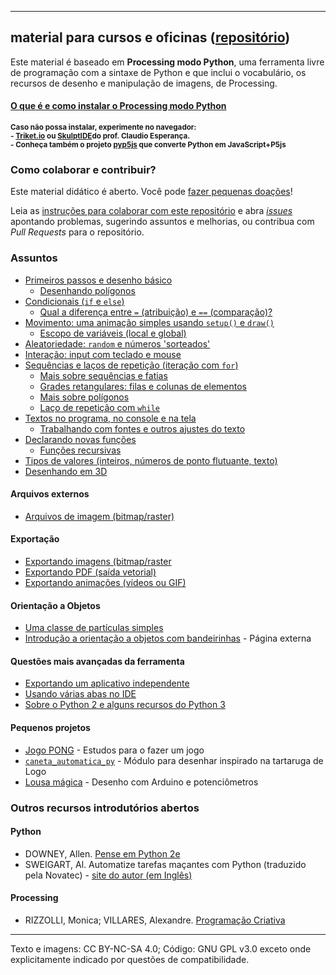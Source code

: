 
---

## material para cursos e oficinas ([repositório](https://github.com/villares/material-aulas/))

Este material é baseado em **Processing modo Python**, uma ferramenta livre de programação com a sintaxe de Python e que inclui o vocabulário, os recursos de desenho e manipulação de imagens, de Processing.

#### [O que é e como instalar o Processing modo Python](https://abav.lugaralgum.com/como-instalar-o-processing-modo-python/)
<sub><b>Caso não possa instalar, experimente no navegador:<br>- [Triket.io](https://trinket.io/python/cfaf743794<br>) ou [SkulptIDE](http://tiny.cc/processing_python)do prof. Claudio Esperança.<br>- Conheça também o projeto [pyp5js](https://github.com/berinhard/pyp5js) que converte Python em JavaScript+P5js</b></sub>

### Como colaborar e contribuir?

Este material didático é aberto. Você pode [fazer pequenas doações](https://gumroad.com/villares)! 

Leia as [instruções para colaborar com este repositório](/como-contribuir.md) e abra [*issues*](https://github.com/villares/material-aulas/issues) apontando problemas, sugerindo assuntos e melhorias, ou contribua com *Pull Requests* para o repositório.

### Assuntos

- [Primeiros passos e desenho básico](/Processing-Python/desenho-basico_py.md)
  - [Desenhando polígonos](/Processing-Python/poligonos_1.md)  
- [Condicionais (`if` e `else`)](/Processing-Python/condicionais_py.md)
  - [Qual a diferença entre `=` (atribuição) e `==` (comparação)?](/Processing-Python/atribuicao-e-comparacao.md)
- [Movimento: uma animação simples usando `setup()` e `draw()`](/Processing-Python/movimento_py.md)
  - [Escopo de variáveis (local e global)](/Processing-Python/escopo_py.md)
- [Aleatoriedade: `random` e números 'sorteados'](/Processing-Python/numeros-aleatorios_py.md)
- [Interação: input com teclado e mouse](/Processing-Python/input_py.md)
- [Sequências e laços de repetição (iteração com `for`)](/Processing-Python/lacos_py.md)
  - [Mais sobre sequências e fatias](/Processing-Python/mais_sequencias.md)
  - [Grades retangulares: filas e colunas de elementos](/Processing-Python/grades.md)
  - [Mais sobre polígonos](/Processing-Python/poligonos_2.md)
  - [Laço de repetição com `while`](/Processing-Python/while.md)
- [Textos no programa, no console e na tela](https://github.com/villares/material-aulas/blob/master/Processing-Python/strings_py.md)
  - [Trabalhando com fontes e outros ajustes do texto](/Processing-Python/tipografia.md)
- [Declarando novas funções](/Processing-Python/funcoes_py.md)
  - [Funções recursivas](/Processing-Python/recursao_py.md)
- [Tipos de valores (inteiros, números de ponto flutuante, texto)](/Processing-Python/tipagem_py.md)
- [Desenhando em 3D](/Processing-Python/desenho-3D.md)

#### Arquivos externos

- [Arquivos de imagem (bitmap/raster)](/Processing-Python/imagens_externas.md)
<!-- [Usando um arquivo vetorial (SVG)](/Processing-Python/usando_svg.md) -->

#### Exportação

- [Exportando imagens (bitmap/raster](/Processing-Python/exportando_imagem.md)
- [Exportando PDF (saída vetorial)](/Processing-Python/exportando_pdf.md)
- [Exportando animações (vídeos ou GIF)](/Processing-Python/exportar_animacoes.md) 

#### Orientação a Objetos

- [Uma classe de partículas simples](/Processing-Python/particulas.md)
- [Introdução a orientação a objetos com bandeirinhas](https://abav.lugaralgum.com/mestrado/bandeirinhas/) - Página externa

#### Questões mais avançadas da ferramenta

- [Exportando um aplicativo independente](https://github.com/villares/material-aulas/blob/master/Processing-Python/export_application.md)
- [Usando várias abas no IDE](/Processing-Python/modulos.md)
- [Sobre o Python 2 e alguns recursos do Python 3](/Processing-Python/futuro.md)

#### Pequenos projetos

- [Jogo PONG](https://github.com/villares/material-aulas/tree/master/pong) - Estudos para o fazer um jogo
- [`caneta_automatica_py`](caneta_automatica) - Módulo para desenhar inspirado na tartaruga de Logo
- [Lousa mágica](https://abav.lugaralgum.com/lousa-magica) - Desenho com Arduino e potenciômetros


### Outros recursos introdutórios abertos

#### Python

- DOWNEY, Allen. [Pense em Python 2e](https://penseallen.github.io/PensePython2e/)
- SWEIGART, Al. Automatize tarefas  maçantes com Python (traduzido pela Novatec) - [site do autor (em Inglês)](https://automatetheboringstuff.com)

#### Processing

- RIZZOLLI, Monica; VILLARES, Alexandre. [Programação Criativa](http://arteprog.space/programacao-criativa)

---
Texto e imagens: CC BY-NC-SA 4.0; Código: GNU GPL v3.0 exceto onde explicitamente indicado por questões de compatibilidade.
